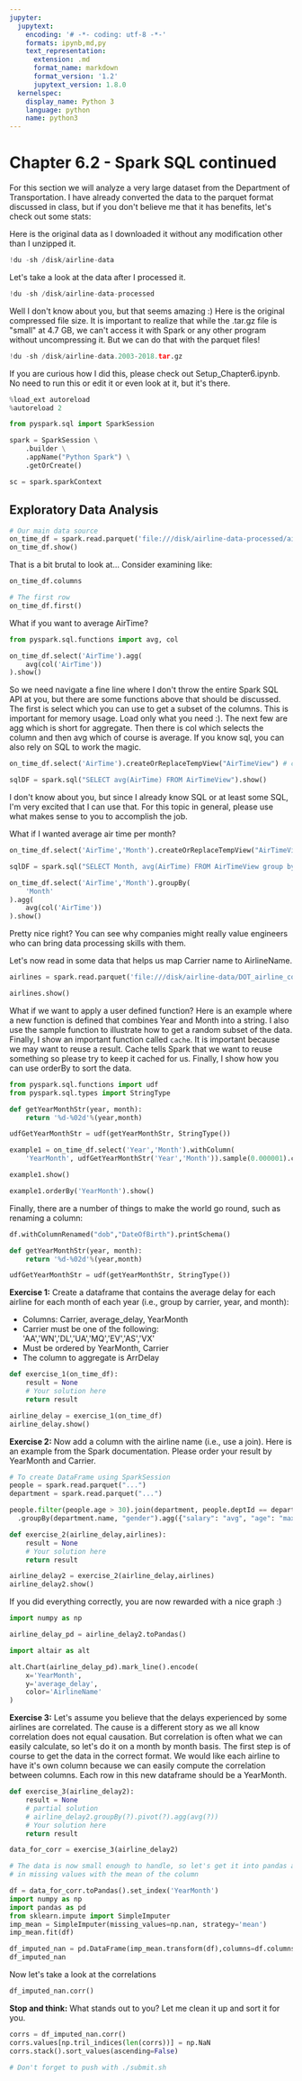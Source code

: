 ```yaml
---
jupyter:
  jupytext:
    encoding: '# -*- coding: utf-8 -*-'
    formats: ipynb,md,py
    text_representation:
      extension: .md
      format_name: markdown
      format_version: '1.2'
      jupytext_version: 1.8.0
  kernelspec:
    display_name: Python 3
    language: python
    name: python3
---
```


<!-- #region slideshow={"slide_type": "slide"} -->
# Chapter 6.2 - Spark SQL continued

For this section we will analyze a very large dataset from the Department of Transportation. I have already converted the data to the parquet format discussed in class, but if you don't believe me that it has benefits, let's check out some stats:
<!-- #endregion -->

<!-- #region slideshow={"slide_type": "subslide"} -->
Here is the original data as I downloaded it without any modification other than I unzipped it.
<!-- #endregion -->

```python slideshow={"slide_type": "fragment"}
!du -sh /disk/airline-data
```

<!-- #region slideshow={"slide_type": "fragment"} -->
Let's take a look at the data after I processed it.
<!-- #endregion -->

```python slideshow={"slide_type": "fragment"}
!du -sh /disk/airline-data-processed
```

<!-- #region slideshow={"slide_type": "subslide"} -->
Well I don't know about you, but that seems amazing :) Here is the original compressed file size. It is important to realize that while the .tar.gz file is "small" at 4.7 GB, we can't access it with Spark or any other program without uncompressing it. But we can do that with the parquet files!
<!-- #endregion -->

```python slideshow={"slide_type": "fragment"}
!du -sh /disk/airline-data.2003-2018.tar.gz
```

<!-- #region slideshow={"slide_type": "subslide"} -->
If you are curious how I did this, please check out Setup_Chapter6.ipynb. No need to run this or edit it or even look at it, but it's there.
<!-- #endregion -->

```python slideshow={"slide_type": "subslide"}
%load_ext autoreload
%autoreload 2
```

```python slideshow={"slide_type": "subslide"}
from pyspark.sql import SparkSession

spark = SparkSession \
    .builder \
    .appName("Python Spark") \
    .getOrCreate()

sc = spark.sparkContext
```

<!-- #region slideshow={"slide_type": "slide"} -->
## Exploratory Data Analysis
<!-- #endregion -->

```python slideshow={"slide_type": "subslide"}
# Our main data source
on_time_df = spark.read.parquet('file:///disk/airline-data-processed/airline-data.parquet')
on_time_df.show()
```

<!-- #region slideshow={"slide_type": "subslide"} -->
That is a bit brutal to look at... Consider examining like:
<!-- #endregion -->

```python slideshow={"slide_type": "fragment"}
on_time_df.columns
```

```python slideshow={"slide_type": "subslide"}
# The first row
on_time_df.first()
```

<!-- #region slideshow={"slide_type": "subslide"} -->
What if you want to average AirTime?
<!-- #endregion -->

```python slideshow={"slide_type": "subslide"}
from pyspark.sql.functions import avg, col

on_time_df.select('AirTime').agg(
    avg(col('AirTime'))
).show()
```

<!-- #region slideshow={"slide_type": "subslide"} -->
So we need navigate a fine line where I don't throw the entire Spark SQL API at you, but there are some functions above that should be discussed. The first is select which you can use to get a subset of the columns. This is important for memory usage. Load only what you need :). The next few are agg which is short for aggregate. Then there is col which selects the column and then avg which of course is average. If you know sql, you can also rely on SQL to work the magic.
<!-- #endregion -->

```python slideshow={"slide_type": "subslide"}
on_time_df.select('AirTime').createOrReplaceTempView("AirTimeView") # create a temporary view so we can query our data

sqlDF = spark.sql("SELECT avg(AirTime) FROM AirTimeView").show()
```

<!-- #region slideshow={"slide_type": "subslide"} -->
I don't know about you, but since I already know SQL or at least some SQL, I'm very excited that I can use that. For this topic in general, please use what makes sense to you to accomplish the job.
<!-- #endregion -->

<!-- #region slideshow={"slide_type": "subslide"} -->
What if I wanted average air time per month?
<!-- #endregion -->

```python slideshow={"slide_type": "fragment"}
on_time_df.select('AirTime','Month').createOrReplaceTempView("AirTimeView") # create a temporary view so we can query our data

sqlDF = spark.sql("SELECT Month, avg(AirTime) FROM AirTimeView group by Month").show()
```

```python slideshow={"slide_type": "subslide"}
on_time_df.select('AirTime','Month').groupBy(
    'Month'
).agg(
    avg(col('AirTime'))
).show()
```

<!-- #region slideshow={"slide_type": "subslide"} -->
Pretty nice right? You can see why companies might really value engineers who can bring data processing skills with them.

Let's now read in some data that helps us map Carrier name to AirlineName.
<!-- #endregion -->

```python slideshow={"slide_type": "subslide"}
airlines = spark.read.parquet('file:///disk/airline-data/DOT_airline_codes_table')
```

```python slideshow={"slide_type": "fragment"}
airlines.show()
```

<!-- #region slideshow={"slide_type": "subslide"} -->
What if we want to apply a user defined function? Here is an example where a new function is defined that combines Year and Month into a string. I also use the sample function to illustrate how to get a random subset of the data. Finally, I show an important function called ``cache``. It is important because we may want to reuse a result. Cache tells Spark that we want to reuse something so please try to keep it cached for us. Finally, I show how you can use orderBy to sort the data.
<!-- #endregion -->

```python slideshow={"slide_type": "subslide"}
from pyspark.sql.functions import udf
from pyspark.sql.types import StringType

def getYearMonthStr(year, month):
    return '%d-%02d'%(year,month)

udfGetYearMonthStr = udf(getYearMonthStr, StringType())

example1 = on_time_df.select('Year','Month').withColumn(
    'YearMonth', udfGetYearMonthStr('Year','Month')).sample(0.000001).cache()

example1.show()
```

```python slideshow={"slide_type": "subslide"}
example1.orderBy('YearMonth').show()
```

<!-- #region slideshow={"slide_type": "subslide"} -->
Finally, there are a number of things to make the world go round, such as renaming a column:
```python
df.withColumnRenamed("dob","DateOfBirth").printSchema()
```
<!-- #endregion -->

```python slideshow={"slide_type": "subslide"}
def getYearMonthStr(year, month):
    return '%d-%02d'%(year,month)

udfGetYearMonthStr = udf(getYearMonthStr, StringType())
```

**Exercise 1:** Create a dataframe that contains the average delay for each airline for each month of each year (i.e., group by carrier, year, and month):
* Columns: Carrier, average_delay, YearMonth
* Carrier must be one of the following: 'AA','WN','DL','UA','MQ','EV','AS','VX'
* Must be ordered by YearMonth, Carrier
* The column to aggregate is ArrDelay

```python slideshow={"slide_type": "subslide"}
def exercise_1(on_time_df):
    result = None
    # Your solution here
    return result
```

```python slideshow={"slide_type": "subslide"}
airline_delay = exercise_1(on_time_df)
airline_delay.show()
```

<!-- #region slideshow={"slide_type": "subslide"} -->
**Exercise 2:** Now add a column with the airline name (i.e., use a join). Here is an example from the Spark documentation. Please order your result by YearMonth and Carrier.

```python
# To create DataFrame using SparkSession
people = spark.read.parquet("...")
department = spark.read.parquet("...")

people.filter(people.age > 30).join(department, people.deptId == department.id) \
  .groupBy(department.name, "gender").agg({"salary": "avg", "age": "max"})
```
<!-- #endregion -->

```python slideshow={"slide_type": "subslide"}
def exercise_2(airline_delay,airlines):
    result = None
    # Your solution here
    return result
```

```python slideshow={"slide_type": "subslide"}
airline_delay2 = exercise_2(airline_delay,airlines)
airline_delay2.show()
```

<!-- #region slideshow={"slide_type": "subslide"} -->
If you did everything correctly, you are now rewarded with a nice graph :)
<!-- #endregion -->

```python slideshow={"slide_type": "subslide"}
import numpy as np

airline_delay_pd = airline_delay2.toPandas()

import altair as alt

alt.Chart(airline_delay_pd).mark_line().encode(
    x='YearMonth',
    y='average_delay',
    color='AirlineName'
)
```

<!-- #region slideshow={"slide_type": "subslide"} -->
**Exercise 3:** Let's assume you believe that the delays experienced by some airlines are correlated. The cause is a different story as we all know correlation does not equal causation. But correlation is often what we can easily calculate, so let's do it on a month by month basis. The first step is of course to get the data in the correct format. We would like each airline to have it's own column because we can easily compute the correlation between columns. Each row in this new dataframe should be a YearMonth.
<!-- #endregion -->

```python slideshow={"slide_type": "subslide"}
def exercise_3(airline_delay2):
    result = None
    # partial solution
    # airline_delay2.groupBy(?).pivot(?).agg(avg(?))
    # Your solution here
    return result
```

```python slideshow={"slide_type": "subslide"}
data_for_corr = exercise_3(airline_delay2)

# The data is now small enough to handle, so let's get it into pandas and calculate the correlation and filling
# in missing values with the mean of the column

df = data_for_corr.toPandas().set_index('YearMonth')
import numpy as np
import pandas as pd
from sklearn.impute import SimpleImputer
imp_mean = SimpleImputer(missing_values=np.nan, strategy='mean')
imp_mean.fit(df)

df_imputed_nan = pd.DataFrame(imp_mean.transform(df),columns=df.columns,index=df.index)
df_imputed_nan
```

<!-- #region slideshow={"slide_type": "subslide"} -->
Now let's take a look at the correlations
<!-- #endregion -->

```python slideshow={"slide_type": "fragment"}
df_imputed_nan.corr()
```

<!-- #region slideshow={"slide_type": "subslide"} -->
**Stop and think:** What stands out to you? Let me clean it up and sort it for you.
<!-- #endregion -->

```python slideshow={"slide_type": "fragment"}
corrs = df_imputed_nan.corr()
corrs.values[np.tril_indices(len(corrs))] = np.NaN 
corrs.stack().sort_values(ascending=False)
```

```python
# Don't forget to push with ./submit.sh
```

```python

```
